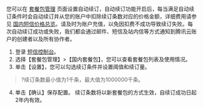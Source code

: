 
您可以在 [套餐包管理](https://console.cloud.tencent.com/smsv2/manage-package) 页面设置自动续订，自动续订功能开启后，每当满足自动续订条件时会自动续订并从您的账户中扣除续订条数对应的价格金额，详细费用请参见 [国内短信价格总览](https://cloud.tencent.com/document/product/382/36132)。请及时为账户充值，以免因扣费不成功导致续订失败。每次自动续订成功或失败，我们都会通过邮件、短信及站内信等方式通知到腾讯云账户的创建者以及所有协作者。

1. 登录 [短信控制台](https://console.cloud.tencent.com/smsv2)。
2. 选择【套餐包管理】>【国内套餐包】，您可以查看套餐包列表及使用情况。
3. 单击【设置】，您可以勾选续订条件并设置阈值和续订量。
 > ?续订条数最小值为1千条，最大值为1000000千条。
 >
4. 单击【确认】保存配置。
 续订条数将以新套餐包的方式生效，自续订成功日起2年内有效。


